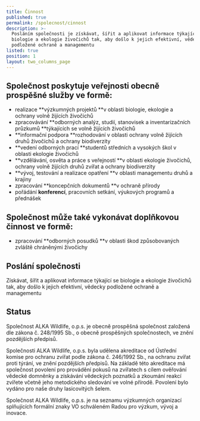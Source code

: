 ```yaml
---
title: Činnost
published: true
permalink: /spolecnost/cinnost
description: >-
  Posláním společnosti je získávat, šířit a aplikovat informace týkající se
  biologie a ekologie živočichů tak, aby došlo k jejich efektivní, vědecky
  podložené ochraně a managementu
listed: true
position: 1
layout: two_columns_page
---
```

## Společnost poskytuje veřejnosti obecně prospěšné služby ve formě:

* realizace **výzkumných projektů **v oblasti biologie, ekologie a ochrany volně žijících živočichů
* zpracovávání **odborných analýz, studií, stanovisek a inventarizačních průzkumů **týkajících se volně žijících živočichů 
* **informační podpora **rozhodování v oblasti ochrany volně žijících druhů živočichů a ochrany biodiverzity 
* **vedení odborných prací **studentů středních a vysokých škol v oblasti ekologie živočichů 
* **vzdělávání, osvěta a práce s veřejností **v oblasti ekologie živočichů, ochrany volně žijících druhů zvířat a ochrany biodiverzity 
* **vývoj, testování a realizace opatření **v oblasti managementu druhů a krajiny 
* zpracování **koncepčních dokumentů **v ochraně přírody 
* pořádání **konferencí**, pracovních setkání, výukových programů a přednášek 

## Společnost může také vykonávat doplňkovou činnost ve formě:

* zpracování **odborných posudků **v oblasti škod způsobovaných zvláště chráněnými živočichy

## Poslání společnosti 

Získávat, šířit a aplikovat informace týkající se biologie a ekologie živočichů tak, aby došlo k jejich efektivní, vědecky podložené ochraně a managementu



## Status



Společnost ALKA Wildlife, o.p.s. je obecně prospěšná společnost založená dle zákona č. 248/1995 Sb., o obecně prospěšných společnostech, ve znění pozdějších předpisů.

Společnosti ALKA Wildlife, o.p.s. byla udělena akreditace od Ústřední komise pro ochranu zvířat podle zákona č. 246/1992 Sb., na ochranu zvířat proti týrání, ve znění pozdějších předpisů. Na základě této akreditace má společnost povolení pro provádění pokusů na zvířatech s cílem ověřování vědecké domněnky a získávání vědeckých poznatků a zkoumání reakcí zvířete včetně jeho metodického sledování ve volné přírodě. Povolení bylo vydáno pro naše druhy lasicovitých šelem.

Společnost ALKA Wildlife, o.p.s. je na seznamu výzkumných organizací splňujících formální znaky VO schváleném Radou pro výzkum, vývoj a inovace.
